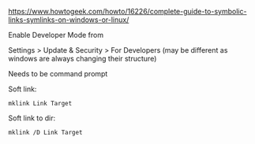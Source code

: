 https://www.howtogeek.com/howto/16226/complete-guide-to-symbolic-links-symlinks-on-windows-or-linux/

Enable Developer Mode from

Settings > Update & Security > For Developers (may be different as windows are always changing their structure)

Needs to be command prompt

Soft link:
```
mklink Link Target
```

Soft link to dir:
```
mklink /D Link Target
```

